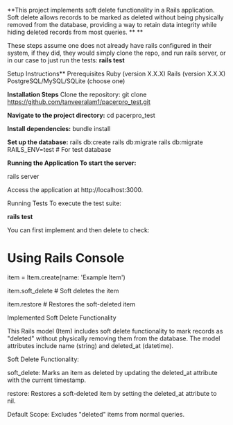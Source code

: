 **This project implements soft delete functionality in a Rails application. Soft delete allows records to be marked as deleted without being physically removed from the database, providing a way to retain data integrity while hiding deleted records from most queries.
**
**

These steps assume one does not already have rails configured in their system, if they did, they would simply clone the repo, and run rails server, or in our case to just run the tests: **rails test**

Setup Instructions**
Prerequisites
Ruby (version X.X.X)
Rails (version X.X.X)
PostgreSQL/MySQL/SQLite (choose one)

**Installation Steps**
Clone the repository:
git clone https://github.com/tanveeralam1/pacerpro_test.git

**Navigate to the project directory:**
cd pacerpro_test

**Install dependencies:**
bundle install

**Set up the database:**
rails db:create
rails db:migrate
rails db:migrate RAILS_ENV=test # For test database

**Running the Application
To start the server:**

rails server


Access the application at http://localhost:3000.

Running Tests
To execute the test suite:

**rails test**

You can first implement and then delete to check:

# Using Rails Console

item = Item.create(name: 'Example Item')

item.soft_delete   # Soft deletes the item

item.restore       # Restores the soft-deleted item


Implemented Soft Delete Functionality

This Rails model (Item) includes soft delete functionality to mark records as "deleted" without physically removing them from the database. The model attributes include name (string) and deleted_at (datetime).


Soft Delete Functionality:

soft_delete: Marks an item as deleted by updating the deleted_at attribute with the current timestamp.

restore: Restores a soft-deleted item by setting the deleted_at attribute to nil.

Default Scope: Excludes "deleted" items from normal queries.








